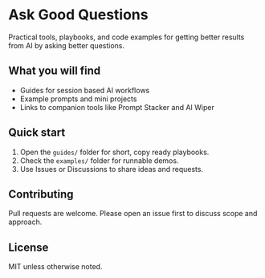 # Ask Good Questions

Practical tools, playbooks, and code examples for getting better results from AI by asking better questions.

## What you will find
- Guides for session based AI workflows
- Example prompts and mini projects
- Links to companion tools like Prompt Stacker and AI Wiper

## Quick start
1. Open the `guides/` folder for short, copy ready playbooks.
2. Check the `examples/` folder for runnable demos.
3. Use Issues or Discussions to share ideas and requests.

## Contributing
Pull requests are welcome. Please open an issue first to discuss scope and approach.

## License
MIT unless otherwise noted.
